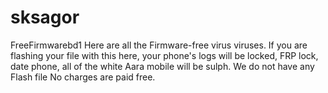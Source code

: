 # sksagor
FreeFirmwarebd1 Here are all the Firmware-free virus viruses. If you are flashing your file with this here, your phone's logs will be locked, FRP lock, date phone, all of the white Aara mobile will be sulph. We do not have any Flash file No charges are paid free.
